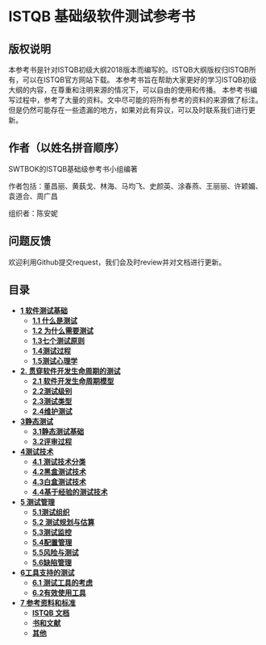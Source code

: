 # **ISTQB 基础级软件测试参考书**

## **版权说明**
本参考书是针对ISTQB初级大纲2018版本而编写的。ISTQB大纲版权归ISTQB所有，可以在ISTQB官方网站下载。
本参考书旨在帮助大家更好的学习ISTQB初级大纲的内容，在尊重和注明来源的情况下，可以自由的使用和传播。
本参考书编写过程中，参考了大量的资料。文中尽可能的将所有参考的资料的来源做了标注。但是仍然可能存在一些遗漏的地方，如果对此有异议，可以及时联系我们进行更新。

## **作者（以姓名拼音顺序）**
SWTBOK的ISTQB基础级参考书小组编著

作者包括：董昌丽、黄蓺戈、林海、马均飞、史颜英、涂春燕、王丽丽、许颖媚、袁道合、周广昌

组织者：陈安妮

## **问题反馈**
欢迎利用Github提交request，我们会及时review并对文档进行更新。

## 目录
- [**1 软件测试基础**](./Chapter1.md#1-软件测试基础)
  * [**1.1 什么是测试**](./Chapter1.md#11-什么是测试)
  * [**1.2 为什么需要测试**](./Chapter1.md#12-为什么需要测试)
  * [**1.3七个测试原则**](./Chapter1.md#13-七个测试原则)
  * [**1.4测试过程**](./Chapter1.md#14-测试过程)
  * [**1.5测试心理学**](./Chapter1.md#15-测试心理学)
- [**2. 贯穿软件开发生命周期的测试**](./Chapter2.md#2-贯穿软件开发生命周期的测试)
  * [**2.1 软件开发生命周期模型**](./Chapter2.md#21-软件开发生命周期模型)
  * [**2.2测试级别**](./Chapter2.md#22测试级别)
  * [**2.3测试类型**](./Chapter2.md#23测试类型)
  * [**2.4维护测试**](./Chapter2.md#24维护测试)
- [**3静态测试**](./Chapter3.md#3-静态测试)
  * [**3.1静态测试基础**](./Chapter3.md#31静态测试基础)
  * [**3.2评审过程**](./Chapter3.md#32评审过程)
- [**4测试技术**](./Chapter4.md#--4------)
  * [**4.1 测试技术分类**](./Chapter4.md#41-测试技术分类)
  * [**4.2黑盒测试技术**](./Chapter4.md#42黑盒测试技术)
  * [**4.3白盒测试技术**](./Chapter4.md#43白盒测试技术)
  * [**4.4基于经验的测试技术**](./Chapter4.md#44基于经验的测试技术)
- [**5 测试管理**](./Chapter5.md#5-测试管理)
  * [**5.1测试组织**](./Chapter5.md#51测试组织)
  * [**5.2 测试规划与估算**](./Chapter5.md#52-测试规划与估算)
  * [**5.3测试监控**](./Chapter5.md#53测试监控)
  * [**5.4配置管理**](./Chapter5.md#54配置管理)
  * [**5.5风险与测试**](./Chapter5.md#55风险与测试)
  * [**5.6缺陷管理**](./Chapter5.md#56缺陷管理)
- [**6工具支持的测试**](./Chapter6.md#6工具支持的测试)
  * [**6.1 测试工具的考虑**](./Chapter6.md#61-测试工具的考虑)
  * [**6.2有效使用工具**](./Chapter6.md#62有效使用工具)
- [**7 参考资料和标准**](/Reference.md#7-参考资料和标准)
  * [**ISTQB 文档**](/Reference.md#ISTQB-文档)
  * [**书和文献**](/Reference.md#书和文献)
  * [**其他**](/Reference.md#其他)




